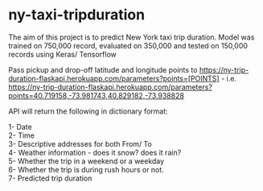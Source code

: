 # ny-taxi-tripduration

The aim of this project is to predict New York taxi trip duration. Model was trained on 750,000 record, evaluated on 350,000 and tested on 150,000 records using Keras/ Tensorflow

Pass pickup and drop-off latitude and longitude points to https://ny-trip-duration-flaskapi.herokuapp.com/parameters?points=[POINTS] - i.e. https://ny-trip-duration-flaskapi.herokuapp.com/parameters?points=40.719158,-73.981743,40.829182,-73.938828

API will return the following in dictionary format:

1- Date <br>
2- Time <br>
3- Descriptive addresses for both From/ To <br>
4- Weather information - does it snow? does it rain? <br>
5- Whether the trip in a weekend or a weekday <br>
6- Whether the trip is during rush hours or not. <br>
7- Predicted trip duration <br>
